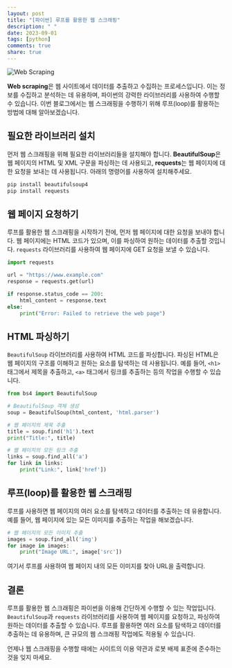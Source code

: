 ```yaml
---
layout: post
title: "[파이썬] 루프를 활용한 웹 스크래핑"
description: " "
date: 2023-09-01
tags: [python]
comments: true
share: true
---
```


![Web Scraping](https://www.example.com/images/web_scraping.jpg)

**Web scraping**은 웹 사이트에서 데이터를 추출하고 수집하는 프로세스입니다. 이는 정보를 수집하고 분석하는 데 유용하며, 파이썬의 강력한 라이브러리를 사용하여 수행할 수 있습니다. 이번 블로그에서는 웹 스크래핑을 수행하기 위해 루프(loop)를 활용하는 방법에 대해 알아보겠습니다.

## 필요한 라이브러리 설치

먼저 웹 스크래핑을 위해 필요한 라이브러리들을 설치해야 합니다. **BeautifulSoup**은 웹 페이지의 HTML 및 XML 구문을 파싱하는 데 사용되고, **requests**는 웹 페이지에 대한 요청을 보내는 데 사용됩니다. 아래의 명령어를 사용하여 설치해주세요.

```python
pip install beautifulsoup4
pip install requests
```

## 웹 페이지 요청하기

루프를 활용한 웹 스크래핑을 시작하기 전에, 먼저 웹 페이지에 대한 요청을 보내야 합니다. 웹 페이지에는 HTML 코드가 있으며, 이를 파싱하여 원하는 데이터를 추출할 것입니다. `requests` 라이브러리를 사용하여 웹 페이지에 GET 요청을 보낼 수 있습니다.

```python
import requests

url = "https://www.example.com"
response = requests.get(url)

if response.status_code == 200:
    html_content = response.text
else:
    print("Error: Failed to retrieve the web page")
```

## HTML 파싱하기

`BeautifulSoup` 라이브러리를 사용하여 HTML 코드를 파싱합니다. 파싱된 HTML은 웹 페이지의 구조를 이해하고 원하는 요소를 탐색하는 데 사용됩니다. 예를 들어, `<h1>` 태그에서 제목을 추출하고, `<a>` 태그에서 링크를 추출하는 등의 작업을 수행할 수 있습니다.

```python
from bs4 import BeautifulSoup

# BeautifulSoup 객체 생성
soup = BeautifulSoup(html_content, 'html.parser')

# 웹 페이지의 제목 추출
title = soup.find('h1').text
print("Title:", title)

# 웹 페이지의 모든 링크 추출
links = soup.find_all('a')
for link in links:
    print("Link:", link['href'])
```

## 루프(loop)를 활용한 웹 스크래핑

루프를 사용하면 웹 페이지의 여러 요소를 탐색하고 데이터를 추출하는 데 유용합니다. 예를 들어, 웹 페이지에 있는 모든 이미지를 추출하는 작업을 해보겠습니다.

```python
# 웹 페이지의 모든 이미지 추출
images = soup.find_all('img')
for image in images:
    print("Image URL:", image['src'])
```

여기서 루프를 사용하여 웹 페이지 내의 모든 이미지를 찾아 URL을 출력합니다.

## 결론

루프를 활용한 웹 스크래핑은 파이썬을 이용해 간단하게 수행할 수 있는 작업입니다. `BeautifulSoup`과 `requests` 라이브러리를 사용하여 웹 페이지를 요청하고, 파싱하여 원하는 데이터를 추출할 수 있습니다. 루프를 활용하면 여러 요소를 탐색하고 데이터를 추출하는 데 유용하며, 큰 규모의 웹 스크래핑 작업에도 적용될 수 있습니다.

언제나 웹 스크래핑을 수행할 때에는 사이트의 이용 약관과 로봇 배제 표준에 준수하는 것을 잊지 마세요.